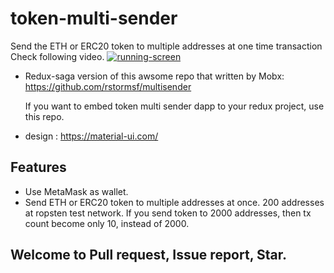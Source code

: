 # token-multi-sender
Send the ETH or ERC20 token to multiple addresses at one time transaction 
Check following video.
[![running-screen](https://user-images.githubusercontent.com/35254636/44192872-bb287a00-a139-11e8-83ec-0a132a4b0ea5.png)](https://youtu.be/mE2qoiOi7XA)

* Redux-saga version of this awsome repo that written by Mobx:
https://github.com/rstormsf/multisender

    If you want to embed token multi sender dapp to your redux project, use this repo.

* design :
https://material-ui.com/

## Features

* Use MetaMask as wallet.
* Send ETH or ERC20 token to multiple addresses at once.
200 addresses at ropsten test network.
If you send token to 2000 addresses, then tx count become only 10, instead of 2000.

## Welcome to Pull request, Issue report, Star. 




